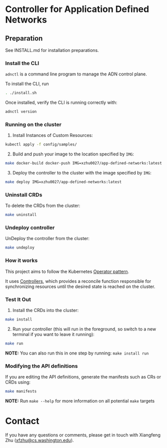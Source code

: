 # Controller for Application Defined Networks

## Preparation
See INSTALL.md for installation preparations.

### Install the CLI

`adnctl` is a command line program to manage the ADN control plane.

To install the CLI, run
```bash
. ./install.sh
```

Once installed, verify the CLI is running correctly with:
```bash
adnctl version
```

### Running on the cluster
1. Install Instances of Custom Resources:

```sh
kubectl apply -f config/samples/
```

2. Build and push your image to the location specified by `IMG`:

```sh
make docker-build docker-push IMG=xzhu0027/app-defined-networks:latest
```

3. Deploy the controller to the cluster with the image specified by `IMG`:

```sh
make deploy IMG=xzhu0027/app-defined-networks:latest
```

### Uninstall CRDs
To delete the CRDs from the cluster:

```sh
make uninstall
```

### Undeploy controller
UnDeploy the controller from the cluster:

```sh
make undeploy
```

### How it works
This project aims to follow the Kubernetes [Operator pattern](https://kubernetes.io/docs/concepts/extend-kubernetes/operator/).

It uses [Controllers](https://kubernetes.io/docs/concepts/architecture/controller/),
which provides a reconcile function responsible for synchronizing resources until the desired state is reached on the cluster.

### Test It Out
1. Install the CRDs into the cluster:

```sh
make install
```

2. Run your controller (this will run in the foreground, so switch to a new terminal if you want to leave it running):

```sh
make run
```

**NOTE:** You can also run this in one step by running: `make install run`

### Modifying the API definitions
If you are editing the API definitions, generate the manifests such as CRs or CRDs using:

```sh
make manifests
```

**NOTE:** Run `make --help` for more information on all potential `make` targets

# Contact

If you have any questions or comments, please get in touch with Xiangfeng Zhu (xfzhu@cs.washington.edu).
